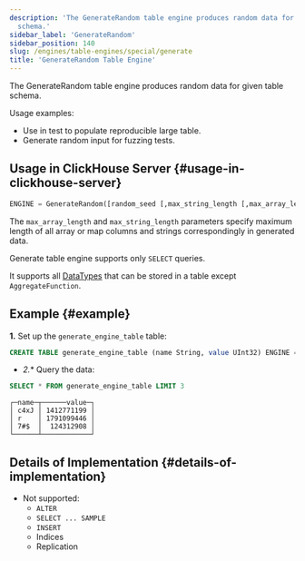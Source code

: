 ```yaml
---
description: 'The GenerateRandom table engine produces random data for given table
  schema.'
sidebar_label: 'GenerateRandom'
sidebar_position: 140
slug: /engines/table-engines/special/generate
title: 'GenerateRandom Table Engine'
---
```


The GenerateRandom table engine produces random data for given table schema.

Usage examples:

- Use in test to populate reproducible large table.
- Generate random input for fuzzing tests.

## Usage in ClickHouse Server {#usage-in-clickhouse-server}

```sql
ENGINE = GenerateRandom([random_seed [,max_string_length [,max_array_length]]])
```

The `max_array_length` and `max_string_length` parameters specify maximum length of all
array or map columns and strings correspondingly in generated data.

Generate table engine supports only `SELECT` queries.

It supports all [DataTypes](../../../sql-reference/data-types/index.md) that can be stored in a table except `AggregateFunction`.

## Example {#example}

**1.** Set up the `generate_engine_table` table:

```sql
CREATE TABLE generate_engine_table (name String, value UInt32) ENGINE = GenerateRandom(1, 5, 3)
```

* *2.** Query the data:

```sql
SELECT * FROM generate_engine_table LIMIT 3
```

```text
┌─name─┬──────value─┐
│ c4xJ │ 1412771199 │
│ r    │ 1791099446 │
│ 7#$  │  124312908 │
└──────┴────────────┘
```

## Details of Implementation {#details-of-implementation}

- Not supported:
  - `ALTER`
  - `SELECT ... SAMPLE`
  - `INSERT`
  - Indices
  - Replication
